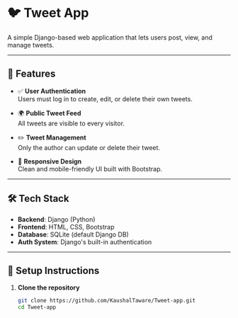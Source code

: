 # 🐦 Tweet App

A simple Django-based web application that lets users post, view, and manage tweets.

---

## 🚀 Features

- ✅ **User Authentication**  
  Users must log in to create, edit, or delete their own tweets.

- 🌍 **Public Tweet Feed**  
  All tweets are visible to every visitor.

- ✏️ **Tweet Management**  
  Only the author can update or delete their tweet.

- 🎨 **Responsive Design**  
  Clean and mobile-friendly UI built with Bootstrap.

---

## 🛠 Tech Stack

- **Backend**: Django (Python)
- **Frontend**: HTML, CSS, Bootstrap
- **Database**: SQLite (default Django DB)
- **Auth System**: Django's built-in authentication

---

## 🔧 Setup Instructions

1. **Clone the repository**
   ```bash
   git clone https://github.com/KaushalTaware/Tweet-app.git
   cd Tweet-app
